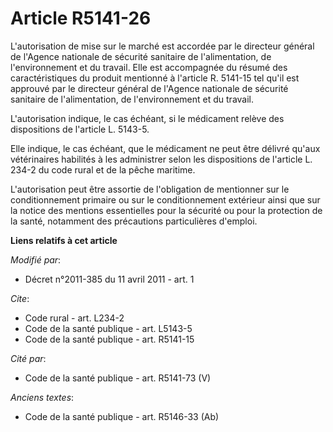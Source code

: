# Article R5141-26

L'autorisation de mise sur le marché est accordée par le directeur général de l'Agence nationale de sécurité sanitaire de
l'alimentation, de l'environnement et du travail. Elle est accompagnée du résumé des caractéristiques du produit mentionné à
l'article R. 5141-15 tel qu'il est approuvé par le directeur général de l'Agence nationale de sécurité sanitaire de
l'alimentation, de l'environnement et du travail. 

L'autorisation indique, le cas échéant, si le médicament relève des dispositions de l'article L. 5143-5. 

Elle indique, le cas échéant, que le médicament ne peut être délivré qu'aux vétérinaires habilités à les administrer selon
les dispositions de l'article L. 234-2 du code rural et de la pêche maritime. 

L'autorisation peut être assortie de l'obligation de mentionner sur le conditionnement primaire ou sur le conditionnement
extérieur ainsi que sur la notice des mentions essentielles pour la sécurité ou pour la protection de la santé, notamment des
précautions particulières d'emploi.

**Liens relatifs à cet article**

_Modifié par_:

  - Décret n°2011-385 du 11 avril 2011 - art. 1

_Cite_:

  - Code rural - art. L234-2
  - Code de la santé publique - art. L5143-5
  - Code de la santé publique - art. R5141-15

_Cité par_:

  - Code de la santé publique - art. R5141-73 (V)

_Anciens textes_:

  - Code de la santé publique - art. R5146-33 (Ab)
